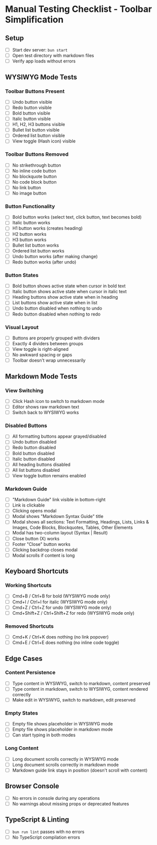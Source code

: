 # Manual Testing Checklist - Toolbar Simplification

## Setup
- [ ] Start dev server: `bun start`
- [ ] Open test directory with markdown files
- [ ] Verify app loads without errors

## WYSIWYG Mode Tests

### Toolbar Buttons Present
- [ ] Undo button visible
- [ ] Redo button visible
- [ ] Bold button visible
- [ ] Italic button visible
- [ ] H1, H2, H3 buttons visible
- [ ] Bullet list button visible
- [ ] Ordered list button visible
- [ ] View toggle (Hash icon) visible

### Toolbar Buttons Removed
- [ ] No strikethrough button
- [ ] No inline code button
- [ ] No blockquote button
- [ ] No code block button
- [ ] No link button
- [ ] No image button

### Button Functionality
- [ ] Bold button works (select text, click button, text becomes bold)
- [ ] Italic button works
- [ ] H1 button works (creates heading)
- [ ] H2 button works
- [ ] H3 button works
- [ ] Bullet list button works
- [ ] Ordered list button works
- [ ] Undo button works (after making change)
- [ ] Redo button works (after undo)

### Button States
- [ ] Bold button shows active state when cursor in bold text
- [ ] Italic button shows active state when cursor in italic text
- [ ] Heading buttons show active state when in heading
- [ ] List buttons show active state when in list
- [ ] Undo button disabled when nothing to undo
- [ ] Redo button disabled when nothing to redo

### Visual Layout
- [ ] Buttons are properly grouped with dividers
- [ ] Exactly 4 dividers between groups
- [ ] View toggle is right-aligned
- [ ] No awkward spacing or gaps
- [ ] Toolbar doesn't wrap unnecessarily

## Markdown Mode Tests

### View Switching
- [ ] Click Hash icon to switch to markdown mode
- [ ] Editor shows raw markdown text
- [ ] Switch back to WYSIWYG works

### Disabled Buttons
- [ ] All formatting buttons appear grayed/disabled
- [ ] Undo button disabled
- [ ] Redo button disabled
- [ ] Bold button disabled
- [ ] Italic button disabled
- [ ] All heading buttons disabled
- [ ] All list buttons disabled
- [ ] View toggle button remains enabled

### Markdown Guide
- [ ] "Markdown Guide" link visible in bottom-right
- [ ] Link is clickable
- [ ] Clicking opens modal
- [ ] Modal shows "Markdown Syntax Guide" title
- [ ] Modal shows all sections: Text Formatting, Headings, Lists, Links & Images, Code Blocks, Blockquotes, Tables, Other Elements
- [ ] Modal has two-column layout (Syntax | Result)
- [ ] Close button (X) works
- [ ] Footer "Close" button works
- [ ] Clicking backdrop closes modal
- [ ] Modal scrolls if content is long

## Keyboard Shortcuts

### Working Shortcuts
- [ ] Cmd+B / Ctrl+B for bold (WYSIWYG mode only)
- [ ] Cmd+I / Ctrl+I for italic (WYSIWYG mode only)
- [ ] Cmd+Z / Ctrl+Z for undo (WYSIWYG mode only)
- [ ] Cmd+Shift+Z / Ctrl+Shift+Z for redo (WYSIWYG mode only)

### Removed Shortcuts
- [ ] Cmd+K / Ctrl+K does nothing (no link popover)
- [ ] Cmd+E / Ctrl+E does nothing (no inline code toggle)

## Edge Cases

### Content Persistence
- [ ] Type content in WYSIWYG, switch to markdown, content preserved
- [ ] Type content in markdown, switch to WYSIWYG, content rendered correctly
- [ ] Make edit in WYSIWYG, switch to markdown, edit preserved

### Empty States
- [ ] Empty file shows placeholder in WYSIWYG mode
- [ ] Empty file shows placeholder in markdown mode
- [ ] Can start typing in both modes

### Long Content
- [ ] Long document scrolls correctly in WYSIWYG mode
- [ ] Long document scrolls correctly in markdown mode
- [ ] Markdown guide link stays in position (doesn't scroll with content)

## Browser Console
- [ ] No errors in console during any operations
- [ ] No warnings about missing props or deprecated features

## TypeScript & Linting
- [ ] `bun run lint` passes with no errors
- [ ] No TypeScript compilation errors
